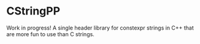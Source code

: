 # CStringPP
Work in progress! A single header library for constexpr strings in C++ that are more fun to use than C strings.
